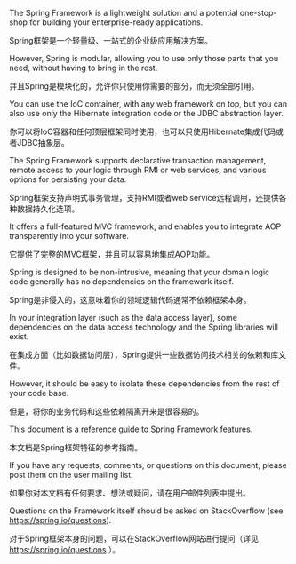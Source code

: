 The Spring Framework is a lightweight solution and a potential one-stop-shop for building your 
enterprise-ready applications. 

Spring框架是一个轻量级、一站式的企业级应用解决方案。


However, Spring is modular, allowing you to use only those parts that you need, 
without having to bring in the rest. 

并且Spring是模块化的，允许你只使用你需要的部分，而无须全部引用。


You can use the IoC container, with any web framework on top, 
but you can also use only the Hibernate integration code or the JDBC abstraction layer. 

你可以将IoC容器和任何顶层框架同时使用，也可以只使用Hibernate集成代码或者JDBC抽象层。


The Spring Framework supports declarative transaction management, 
remote access to your logic through RMI or web services, 
and various options for persisting your data. 

Spring框架支持声明式事务管理，支持RMI或者web service远程调用，还提供各种数据持久化选项。


It offers a full-featured MVC framework, 
and enables you to integrate AOP transparently into your software.

它提供了完整的MVC框架，并且可以容易地集成AOP功能。


Spring is designed to be non-intrusive, 
meaning that your domain logic code generally has no dependencies on the framework itself. 

Spring是非侵入的，这意味着你的领域逻辑代码通常不依赖框架本身。


In your integration layer (such as the data access layer), 
some dependencies on the data access technology and the Spring libraries will exist. 

在集成方面（比如数据访问层），Spring提供一些数据访问技术相关的依赖和库文件。


However, it should be easy to isolate these dependencies from the rest of your code base.

但是，将你的业务代码和这些依赖隔离开来是很容易的。


This document is a reference guide to Spring Framework features. 

本文档是Spring框架特征的参考指南。


If you have any requests, comments, or questions on this document, 
please post them on the user mailing list. 

如果你对本文档有任何要求、想法或疑问，请在用户邮件列表中提出。


Questions on the Framework itself should be asked on StackOverflow (see https://spring.io/questions).

对于Spring框架本身的问题，可以在StackOverflow网站进行提问（详见 https://spring.io/questions ）。